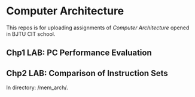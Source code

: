 # Computer Architecture

This repos is for uploading assignments of *Computer Architecture* opened in BJTU CIT school.
## Chp1 LAB: PC Performance Evaluation
## Chp2 LAB: Comparison of Instruction Sets
In directory: /mem_arch/.